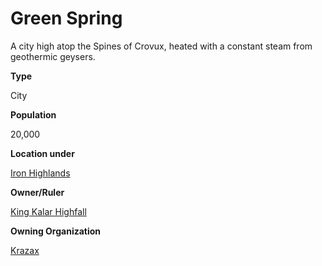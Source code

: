 Green Spring
============

A city high atop the Spines of Crovux, heated with a constant steam from geothermic geysers.

**Type**

City

**Population**

20,000

**Location under**

[Iron Highlands](/w/Ecaros-xohoo/a/iron-highlands-location)

**Owner/Ruler**

[King Kalar Highfall](/w/Ecaros-xohoo/a/king-kalar-highfall-person)

**Owning Organization**

[Krazax](/w/Ecaros-xohoo/a/krazax-organization)
